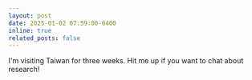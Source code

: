 ```yaml
---
layout: post
date: 2025-01-02 07:59:00-0400
inline: true
related_posts: false
---
```


I'm visiting Taiwan for three weeks. Hit me up if you want to chat about research!
